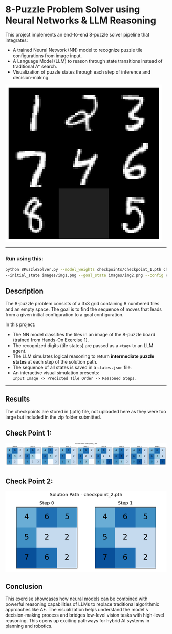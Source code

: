 # 8-Puzzle Problem Solver using Neural Networks & LLM Reasoning

This project implements an end-to-end 8-puzzle solver pipeline that integrates:
- A trained Neural Network (NN) model to recognize puzzle tile configurations from image input.
- A Language Model (LLM) to reason through state transitions instead of traditional A* search.
- Visualization of puzzle states through each step of inference and decision-making.

  
![8puzzle](src/img1.png)

---

### Run using this:

```bash
python 8PuzzleSolver.py --model_weights checkpoints/checkpoint_1.pth checkpoints/checkpoint_2.pth \
--initial_state images/img1.png --goal_state images/img2.png --config config.json
```

## Description

The 8-puzzle problem consists of a 3x3 grid containing 8 numbered tiles and an empty space. The goal is to find the sequence of moves that leads from a given initial configuration to a goal configuration.

In this project:
- The NN model classifies the tiles in an image of the 8-puzzle board (trained from Hands-On Exercise 1).
- The recognized digits (tile states) are passed as a `<tag>` to an LLM agent.
- The LLM simulates logical reasoning to return **intermediate puzzle states** at each step of the solution path.
- The sequence of all states is saved in a `states.json` file.
- An interactive visual simulation presents:  
  `Input Image -> Predicted Tile Order -> Reasoned Steps`.

---
## Results
The checkpoints are stored in (.pth) file, not uploaded here as they were too large but included in the zip folder submitted. 
## Check Point 1:

![checkpoint 1](src/solution_path_checkpoint_1.png)

## Check Point 2:


![checkpoint 2](src/solution_path_checkpoint_2.png)


## Conclusion

This exercise showcases how neural models can be combined with powerful reasoning capabilities of LLMs to replace traditional algorithmic approaches like A*. The visualization helps understand the model's decision-making process and bridges low-level vision tasks with high-level reasoning. This opens up exciting pathways for hybrid AI systems in planning and robotics.
